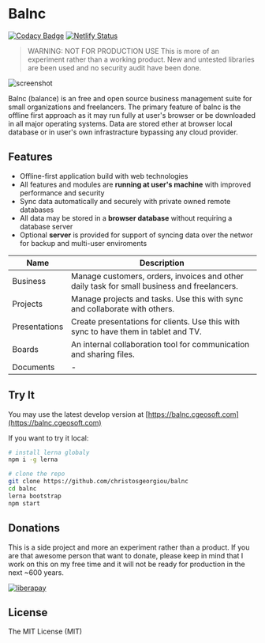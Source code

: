 # Balnc

[![Codacy Badge](https://api.codacy.com/project/badge/Grade/79c2730e3816489d9a9b10f506cc3ac5)](https://www.codacy.com/manual/xris-georgiou/balnc?utm_source=github.com&amp;utm_medium=referral&amp;utm_content=ChristosGeorgiou/balnc&amp;utm_campaign=Badge_Grade) [![Netlify Status](https://api.netlify.com/api/v1/badges/085594e9-5f2e-4a4c-9dd4-148c0e889869/deploy-status)](https://app.netlify.com/sites/balnc/deploys)

> WARNING: NOT FOR PRODUCTION USE
> This is more of an experiment rather than a working product. New and untested libraries are been used and no security audit have been done.

![screenshot](https://raw.githubusercontent.com/ChristosGeorgiou/balnc/master/assets/screenshot.png)

Balnc (balance) is an free and open source business management suite for small organizations and freelancers.
The primary feature of balnc is the offline first approach as it may run fully at user's browser or be downloaded in all major operating systems.
Data are stored ether at browser local database or in user's own infrastracture bypassing any cloud provider.

## Features

- Offline-first application build with web technologies
- All features and modules are **running at user's machine** with improved performance and security
- Sync data automatically and securely with private owned remote databases
- All data may be stored in a **browser database** without requiring a database server
- Optional **server** is provided for support of syncing data over the networ for backup and multi-user enviroments

| Name          | Description                                                                                 |
| ------------- | ------------------------------------------------------------------------------------------- |
| Business      | Manage customers, orders, invoices and other daily task for small business and freelancers. |
| Projects      | Manage projects and tasks. Use this with sync and collaborate with others.                  |
| Presentations | Create presentations for clients. Use this with sync to have them in tablet and TV.         |
| Boards        | An internal collaboration tool for communication and sharing files.                         |
| Documents     | -                                                                                           |

## Try It

You may use the latest develop version at [https://balnc.cgeosoft.com](https://balnc.cgeosoft.com)

If you want to try it local:

```bash
# install lerna globaly
npm i -g lerna

# clone the repo
git clone https://github.com/christosgeorgiou/balnc
cd balnc
lerna bootstrap
npm start
```

## Donations

This is a side project and more an experiment rather than a product. If you are that awesome person that want to donate, please keep in mind that I work on this on my free time and it will not be ready for production in the next ~600 years.

[![liberapay](http://img.shields.io/liberapay/receives/cgeosoft.svg?logo=liberapay)](https://liberapay.com/cgeosoft/donate)

## License

The MIT License (MIT)
